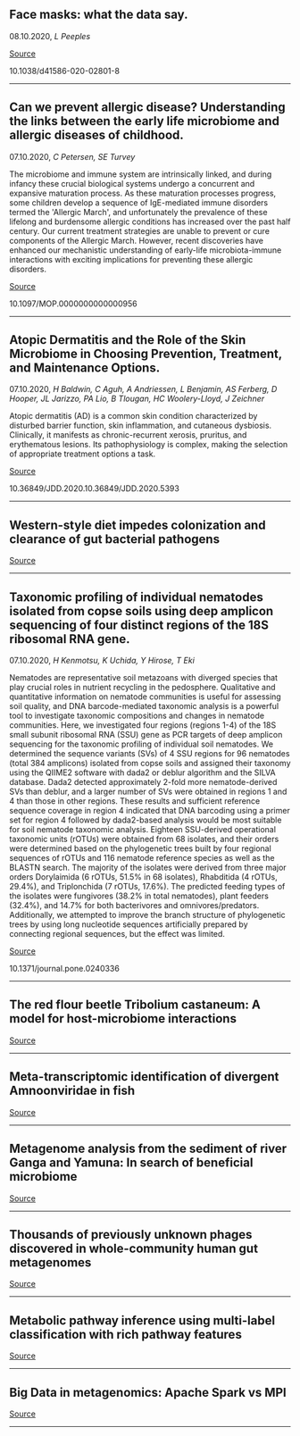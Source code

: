 ## Face masks: what the data say.
 08.10.2020, _L Peeples_



[Source](https://www.nature.com/articles/d41586-020-02801-8?WT.ec_id=NATURE-20201008)

10.1038/d41586-020-02801-8

---

## Can we prevent allergic disease? Understanding the links between the early life microbiome and allergic diseases of childhood.
 07.10.2020, _C Petersen, SE Turvey_


The microbiome and immune system are intrinsically linked, and during infancy these crucial biological systems undergo a concurrent and expansive maturation process. As these maturation processes progress, some children develop a sequence of IgE-mediated immune disorders termed the 'Allergic March', and unfortunately the prevalence of these lifelong and burdensome allergic conditions has increased over the past half century. Our current treatment strategies are unable to prevent or cure components of the Allergic March. However, recent discoveries have enhanced our mechanistic understanding of early-life microbiota-immune interactions with exciting implications for preventing these allergic disorders.

[Source](https://journals.lww.com/co-pediatrics/Abstract/9000/Can_we_prevent_allergic_disease__Understanding_the.98719.aspx)

10.1097/MOP.0000000000000956

---

## Atopic Dermatitis and the Role of the Skin Microbiome in Choosing Prevention, Treatment, and Maintenance Options.
 07.10.2020, _H Baldwin, C Aguh, A Andriessen, L Benjamin, AS Ferberg, D Hooper, JL Jarizzo, PA Lio, B Tlougan, HC Woolery-Lloyd, J Zeichner_


Atopic dermatitis (AD) is a common skin condition characterized by disturbed barrier function, skin inflammation, and cutaneous dysbiosis. Clinically, it manifests as chronic-recurrent xerosis, pruritus, and erythematous lesions. Its pathophysiology is complex, making the selection of appropriate treatment options a task.

[Source](https://jddonline.com/articles/dermatology/S1545961620P0935X)

10.36849/JDD.2020.10.36849/JDD.2020.5393

---

## Western-style diet impedes colonization and clearance of gut bacterial pathogens

[Source](https://www.biorxiv.org/content/10.1101/2020.10.06.329144v1.abstract)

---

## Taxonomic profiling of individual nematodes isolated from copse soils using deep amplicon sequencing of four distinct regions of the 18S ribosomal RNA gene.
 07.10.2020, _H Kenmotsu, K Uchida, Y Hirose, T Eki_


Nematodes are representative soil metazoans with diverged species that play crucial roles in nutrient recycling in the pedosphere. Qualitative and quantitative information on nematode communities is useful for assessing soil quality, and DNA barcode-mediated taxonomic analysis is a powerful tool to investigate taxonomic compositions and changes in nematode communities. Here, we investigated four regions (regions 1-4) of the 18S small subunit ribosomal RNA (SSU) gene as PCR targets of deep amplicon sequencing for the taxonomic profiling of individual soil nematodes. We determined the sequence variants (SVs) of 4 SSU regions for 96 nematodes (total 384 amplicons) isolated from copse soils and assigned their taxonomy using the QIIME2 software with dada2 or deblur algorithm and the SILVA database. Dada2 detected approximately 2-fold more nematode-derived SVs than deblur, and a larger number of SVs were obtained in regions 1 and 4 than those in other regions. These results and sufficient reference sequence coverage in region 4 indicated that DNA barcoding using a primer set for region 4 followed by dada2-based analysis would be most suitable for soil nematode taxonomic analysis. Eighteen SSU-derived operational taxonomic units (rOTUs) were obtained from 68 isolates, and their orders were determined based on the phylogenetic trees built by four regional sequences of rOTUs and 116 nematode reference species as well as the BLASTN search. The majority of the isolates were derived from three major orders Dorylaimida (6 rOTUs, 51.5% in 68 isolates), Rhabditida (4 rOTUs, 29.4%), and Triplonchida (7 rOTUs, 17.6%). The predicted feeding types of the isolates were fungivores (38.2% in total nematodes), plant feeders (32.4%), and 14.7% for both bacterivores and omnivores/predators. Additionally, we attempted to improve the branch structure of phylogenetic trees by using long nucleotide sequences artificially prepared by connecting regional sequences, but the effect was limited.

[Source](https://journals.plos.org/plosone/article?id=10.1371/journal.pone.0240336)

10.1371/journal.pone.0240336

---

## The red flour beetle Tribolium castaneum: A model for host-microbiome interactions

[Source](https://journals.plos.org/plosone/article?id=10.1371/journal.pone.0239051)

---

## Meta-transcriptomic identification of divergent Amnoonviridae in fish

[Source](https://www.biorxiv.org/content/10.1101/2020.10.06.329003v1.abstract)

---

## Metagenome analysis from the sediment of river Ganga and Yamuna: In search of beneficial microbiome

[Source](https://journals.plos.org/plosone/article?id=10.1371/journal.pone.0239594)

---

## Thousands of previously unknown phages discovered in whole-community human gut metagenomes

[Source](https://www.biorxiv.org/content/10.1101/2020.10.07.330464v1.abstract)

---

## Metabolic pathway inference using multi-label classification with rich pathway features

[Source](https://journals.plos.org/ploscompbiol/article?id=10.1371/journal.pcbi.1008174)

---

## Big Data in metagenomics: Apache Spark vs MPI

[Source](https://journals.plos.org/plosone/article?id=10.1371/journal.pone.0239741)

---

